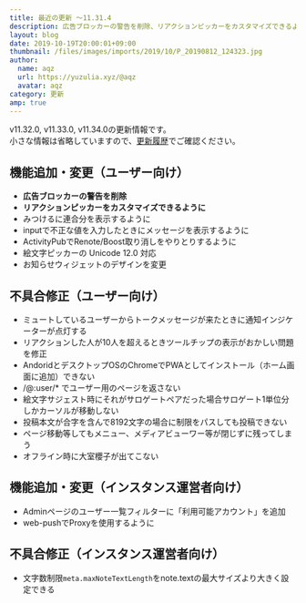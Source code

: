 ```yaml
---
title: 最近の更新 ～11.31.4
description: 広告ブロッカーの警告を削除、リアクションピッカーをカスタマイズできるように など
layout: blog
date: 2019-10-19T20:00:01+09:00
thumbnail: /files/images/imports/2019/10/P_20190812_124323.jpg
author:
  name: aqz
  url: https://yuzulia.xyz/@aqz
  avatar: aqz
category: 更新
amp: true
---
```

v11.32.0, v11.33.0, v11.34.0の更新情報です。  
小さな情報は省略していますので、[更新履歴](https://github.com/syuilo/misskey/blob/develop/CHANGELOG.md#11340-20191014)でご確認ください。

## 機能追加・変更（ユーザー向け）
- **広告ブロッカーの警告を削除**
- **リアクションピッカーをカスタマイズできるように**
- みつけるに連合分を表示するように
- inputで不正な値を入力したときにメッセージを表示するように
- ActivityPubでRenote/Boost取り消しをやりとりするように
- 絵文字ピッカーの Unicode 12.0 対応
- お知らせウィジェットのデザインを変更

## 不具合修正（ユーザー向け）
- ミュートしているユーザーからトークメッセージが来たときに通知インジケーターが点灯する
- リアクションした人が10人を超えるときツールチップの表示がおかしい問題を修正
- AndoridとデスクトップOSのChromeでPWAとしてインストール（ホーム画面に追加）できない
- /@:user/* でユーザー用のページを返さない
- 絵文字サジェスト時にそれがサロゲートペアだった場合サロゲート1単位分しかカーソルが移動しない
- 投稿本文が合字を含んで8192文字の場合に制限をパスしても投稿できない
- ページ移動等してもメニュー、メディアビューワー等が閉じずに残ってしまう
- オフライン時に大室櫻子が出てこない

## 機能追加・変更（インスタンス運営者向け）
- Adminページのユーザー一覧フィルターに「利用可能アカウント」を追加
- web-pushでProxyを使用するように

## 不具合修正（インスタンス運営者向け）
- 文字数制限`meta.maxNoteTextLength`をnote.textの最大サイズより大きく設定できる
